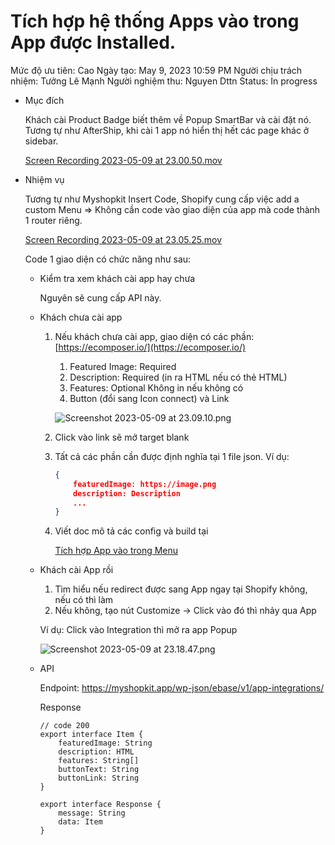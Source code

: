 # Tích hợp hệ thống Apps vào trong App được Installed.

Mức độ ưu tiên: Cao 
Ngày tạo: May 9, 2023 10:59 PM
Người chịu trách nhiệm: Tưởng Lê Mạnh
Người nghiệm thu: Nguyen Dttn
Status: In progress

- Mục đích
    
    Khách cài Product Badge biết thêm về Popup SmartBar và cài đặt nó. Tương tự như AfterShip, khi cài 1 app nó hiển thị hết các page khác ở sidebar. 
    
    [Screen Recording 2023-05-09 at 23.00.50.mov](Ti%CC%81ch%20ho%CC%9B%CC%A3p%20he%CC%A3%CC%82%20tho%CC%82%CC%81ng%20Apps%20va%CC%80o%20trong%20App%20%C4%91u%CC%9Bo%CC%9B%206d54b1f097c344eb80188e24d342203f/Screen_Recording_2023-05-09_at_23.00.50.mov)
    
- Nhiệm vụ
    
    Tương tự như Myshopkit Insert Code, Shopify cung cấp việc add a custom Menu ⇒ Không cần code vào giao diện của app mà code thành 1 router riêng. 
    
    [Screen Recording 2023-05-09 at 23.05.25.mov](Ti%CC%81ch%20ho%CC%9B%CC%A3p%20he%CC%A3%CC%82%20tho%CC%82%CC%81ng%20Apps%20va%CC%80o%20trong%20App%20%C4%91u%CC%9Bo%CC%9B%206d54b1f097c344eb80188e24d342203f/Screen_Recording_2023-05-09_at_23.05.25.mov)
    
    Code 1 giao diện có chức năng như sau:
    
    - Kiểm tra xem khách cài app hay chưa
        
        Nguyên sẽ cung cấp API này.
        
    - Khách chưa cài app
        1. Nếu khách chưa cài app, giao diện có các phần: [https://ecomposer.io/](https://ecomposer.io/) 
            1. Featured Image: Required
            2. Description: Required  (in ra HTML nếu có thẻ HTML)
            3. Features: Optional  Không in nếu không có
            4. Button (đổi sang Icon connect) và Link 
            
            ![Screenshot 2023-05-09 at 23.09.10.png](Ti%CC%81ch%20ho%CC%9B%CC%A3p%20he%CC%A3%CC%82%20tho%CC%82%CC%81ng%20Apps%20va%CC%80o%20trong%20App%20%C4%91u%CC%9Bo%CC%9B%206d54b1f097c344eb80188e24d342203f/Screenshot_2023-05-09_at_23.09.10.png)
            
        2. Click vào link sẽ mở target blank 
        3. Tất cả các phần cần được định nghĩa tại 1 file json. Ví dụ:
            
            ```json
            {
            	featuredImage: https://image.png
            	description: Description
            	...
            }
            ```
            
        4. Viết doc mô tả các config và build tại 
            
            [Tích hợp App vào trong Menu ](https://www.notion.so/T-ch-h-p-App-v-o-trong-Menu-d732cb4a44884a21881a7762b5e5a398)
            
    - Khách cài App rồi
        1. Tìm hiểu nếu redirect được sang App ngay tại Shopify không, nếu có thì làm 
        2. Nếu không, tạo nút Customize → Click vào đó thì nhảy qua App 
        
        Ví dụ: Click vào Integration thì mở ra app Popup 
        
        ![Screenshot 2023-05-09 at 23.18.47.png](Ti%CC%81ch%20ho%CC%9B%CC%A3p%20he%CC%A3%CC%82%20tho%CC%82%CC%81ng%20Apps%20va%CC%80o%20trong%20App%20%C4%91u%CC%9Bo%CC%9B%206d54b1f097c344eb80188e24d342203f/Screenshot_2023-05-09_at_23.18.47.png)
        
    - API
        
        Endpoint: [https://myshopkit.app/wp-json/ebase/v1/app-integrations/<appSlug>](https://myshopkit.app/wp-json/ebase/v1/app-integrations/%3CappSlug%3E)
        
        Response
        
        ```tsx
        // code 200
        export interface Item {
        	featuredImage: String
        	description: HTML
        	features: String[]
        	buttonText: String
        	buttonLink: String
        }
        
        export interface Response {
        	message: String
        	data: Item
        }
        ```